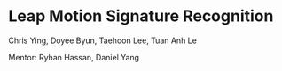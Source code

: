 Leap Motion Signature Recognition
=================

Chris Ying, Doyee Byun, Taehoon Lee, Tuan Anh Le

Mentor: Ryhan Hassan, Daniel Yang
